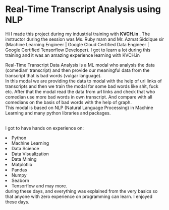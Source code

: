 # Real-Time Transcript Analysis using NLP
Hi I made this project during my industrial training with <b> KVCH.in 
</b>.
The instructor during the session was Ms. Ruby mam and Mr. Azmat Siddique sir (Machine Learning Engineer | Google Cloud Certified Data Engineer | Google Certified Tensorflow Developer). I got to learn a lot during this training and it was an amazing experience learning with KVCH.in
<br>

Real-Time Transcript Data Analysis is a ML modal who analysis the data (comedian’ transcript) and then provide our meaningful data from the transcript that is bad words (vulgar language).<br>
In this modal we are providing the data to modal with the help of url links of transcripts and then we train the modal for some bad words like shit, fuck etc. After that the modal read the data from url links and check that who comedian use more bad words in own transcript. And compare with all comedians on the basis of bad words with the help of graph.<br>
This modal is based on NLP (Natural Language Processing) in Machine Learning and many python libraries and packages.

<br>I got to have hands on experience on:
<li>Python
<li>Machine Learning
<li>Data Science
<li>Data Visualization
<li>Data Mining
<li>Matplotlib
<li>Pandas
<li>Numpy
<li>Seaborn 
<li>Tensorflow and may more.
<br>during these days, and everything was explained from the very basics so that
anyone with zero experience on programming can learn.
I enjoyed these days.

